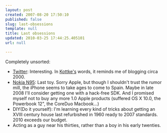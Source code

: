 ```yaml
---
layout: post
created: 2007-08-20 17:50:10
published: false
slug: last-obsessions
template: null
title: Last obsessions
updated: 2010-03-25 17:44:25.405101
url: null

---
```


Completely unsorted:

* [Twitter](http://twitter.com/itorres): Interesting. In [Kottke's](http://www.kottke.org/07/03/twitter) words, it reminds me of blogging circa 2000.
* [Nokia N95](http://europe.nokia.com/phones/n95): Last toy. Sorry Apple, but though I shouldn't trust the rumor mill, the iPhone seems to take ages to come to Spain. Maybe in late 2008 I'll consider getting one with a hack-free SDK. And I promised myself not to buy any more 1.0 Apple products (suffered OS X 10.0, the Powerbook 12", the CoreDuo Macbook...)
* DIY(Do it yourself): I'm learning every kind of tricks about getting an XVIII century house last refurbished in 1960 ready to 2007 standards. 2010 exceeds our budget.
* Acting as a guy near his thirties, rather than a boy in his early twenties.
